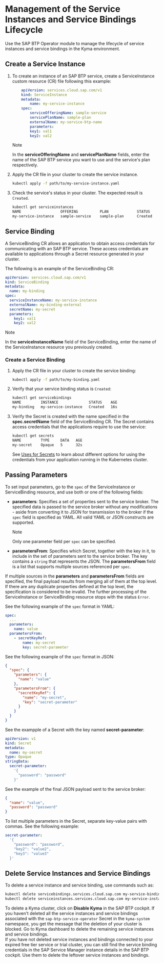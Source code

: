 # Management of the Service Instances and Service Bindings Lifecycle

Use the SAP BTP Operator module to manage the lifecycle of service instances and service bindings in the Kyma environment.

## Create a Service Instance

1.  To create an instance of an SAP BTP service, create a ServiceInstance custom resource (CR) file following this example:
    ```yaml
        apiVersion: services.cloud.sap.com/v1
        kind: ServiceInstance
        metadata:
            name: my-service-instance
        spec:
            serviceOfferingName: sample-service
            servicePlanName: sample-plan
            externalName: my-service-btp-name
            parameters:
            key1: val1
            key2: val2
    ```
    > [!NOTE]
    > In the **serviceOfferingName** and  **servicePlanName** fields, enter the name of the SAP BTP service you want to use and the service's plan respectively.

2.  Apply the CR file in your cluster to create the service instance.

    ```bash
    kubectl apply -f path/to/my-service-instance.yaml
    ```
    
3.  Check the service's status in your cluster. The expected result is `Created`.
   
    ```bash
    kubectl get serviceinstances
    NAME                  OFFERING          PLAN             STATUS    AGE
    my-service-instance   sample-service    sample-plan      Created   44s
    ```

## Service Binding

A ServiceBinding CR allows an application to obtain access credentials for communicating with an SAP BTP service. 
These access credentials are available to applications through a Secret resource generated in your cluster.

The following is an example of the ServiceBinding CR:

```yaml
apiVersion: services.cloud.sap.com/v1
kind: ServiceBinding
metadata:
  name: my-binding
spec:
  serviceInstanceName: my-service-instance
  externalName: my-binding-external
  secretName: my-secret
  parameters:
    key1: val1
    key2: val2           
```
> [!NOTE] 
> In the **serviceInstanceName** field of the ServiceBinding, enter the name of the ServiceInstance resource you previously created.

### Create a Service Binding

1.  Apply the CR file in your cluster to create the service binding:

    ```bash
    kubectl apply -f path/to/my-binding.yaml
    ```
    
2.  Verify that your service binding status is `Created`:

    ```bash
    kubectl get servicebindings
    NAME         INSTANCE              STATUS    AGE
    my-binding   my-service-instance   Created   16s    
    ```

3.  Verify the Secret is created with the name specified in the  **spec.secretName** field of the ServiceBinding CR. The Secret contains access credentials that the applications require to use the service:

    ```bash
    kubectl get secrets
    NAME         TYPE     DATA   AGE
    my-secret    Opaque   5      32s
    ```

    See [Uses for Secrets](https://kubernetes.io/docs/concepts/configuration/secret/#uses-for-secrets) to learn about different options for using the credentials from your application running in the Kubernetes cluster.

## Passing Parameters

To set input parameters, go to the `spec` of the ServiceInstance or ServiceBinding resource, and use both or one of the following fields:
* **parameters**: Specifies a set of properties sent to the service broker.
  The specified data is passed to the service broker without any modifications - aside from converting it to JSON for transmission to the broker if the `spec` field is specified as YAML.
  All valid YAML or JSON constructs are supported. 
  > [!NOTE] 
  > Only one parameter field per `spec` can be specified.
* **parametersFrom**: Specifies which Secret, together with the key in it, to include in the set of parameters sent to the service broker.
  The key contains a `string` that represents the JSON. The **parametersFrom** field is a list that supports multiple sources referenced per `spec`.

If multiple sources in the **parameters** and **parametersFrom** fields are specified, the final payload results from merging all of them at the top level.
If there are any duplicate properties defined at the top level, the specification is considered to be invalid. 
The further processing of the ServiceInstance or ServiceBinding resource stops with the status `Error`.

See the following example of the `spec` format in YAML:
```yaml
spec:
  ...
  parameters:
    name: value
  parametersFrom:
    - secretKeyRef:
        name: my-secret
        key: secret-parameter
```

See the following example of the `spec` format in JSON:
```json
{
  "spec": {
    "parameters": {
      "name": "value"
    },
    "parametersFrom": {
      "secretKeyRef": {
        "name": "my-secret",
        "key": "secret-parameter"
      }
    }
  } 
}
```
See the exampple of a Secret with the key named **secret-parameter**:
```yaml
apiVersion: v1
kind: Secret
metadata:
  name: my-secret
type: Opaque
stringData:
  secret-parameter:
    '{
      "password": "password"
    }'
```
See the example of the final JSON payload sent to the service broker:
```json
{
  "name": "value",
  "password": "password"
}
```

To list multiple parameters in the Secret, separate key-value pairs with commas. See the following example:
```yaml
secret-parameter:
  '{
    "password": "password",
    "key2": "value2",
    "key3": "value3"
  }'
```


## Delete Service Instances and Service Bindings

To delete a service instance and service binding, use commands such as:

```bash
kubectl delete servicebindings.services.cloud.sap.com my-service-binding
kubectl delete serviceinstances.services.cloud.sap.com my-service-instance
```

To delete a Kyma cluster, click on **Disable Kyma** in the SAP BTP cockpit. If you haven't deleted all the service instances and service bindings associated  with the `sap-btp-service-operator` Secret in the `kyma-system` namespace, you get the message that the deletion of your cluster is blocked. Go to Kyma dashboard to delete the remaining service instances and service bindings.<br>If you have not deleted service instances and bindings connected to your expired free tier service or trial cluster, you can still find the service binding credentials in the SAP Service Manager instance details in the SAP BTP cockpit. Use them to delete the leftover service instances and bindings.
